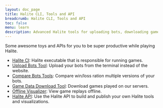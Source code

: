 ```yaml
---
layout: doc_page
title: Halite CLI, Tools and API
breadcrumb: Halite CLI, Tools and API
toc: false
menu: learn
description: Advanced Halite tools for uploading bots, downloading games, offline visualization and more.
---
```


Some awesome toys and APIs for you to be super productive while playing Halite.

* [Halite CI](): Halite executable that is responsible for running games.
* [Upload Bots Tool](): Upload your bots from the terminal instead of the website.
* [Compare Bots Tools](): Compare win/loss ration multiple versions of your bots.
* [Game Data Download Tool](): Download games played on our servers.
* [Offline Visualizer](): View game replays offline.
* [Halite API](): Use the Halite API to build and publish your own Halite tools and visualizations.